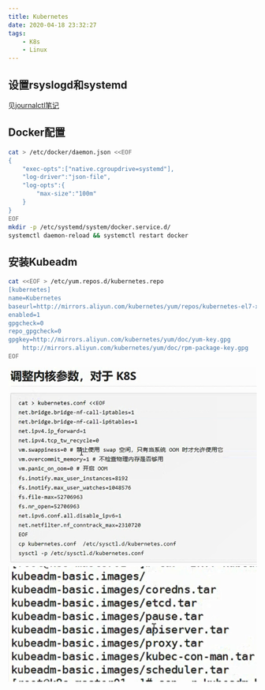 ```yaml
---
title: Kubernetes
date: 2020-04-18 23:32:27
tags: 
    - K8s
    - Linux
---
```


## 设置rsyslogd和systemd  

见[journalctl笔记](journalctl笔记#服务配置)  

## Docker配置
```sh
cat > /etc/docker/daemon.json <<EOF
{
    "exec-opts":["native.cgroupdrive=systemd"],
    "log-driver":"json-file",
    "log-opts":{
        "max-size":"100m"
    }
}
EOF
mkdir -p /etc/systemd/system/docker.service.d/
systemctl daemon-reload && systemctl restart docker

```

## 安装Kubeadm

```sh
cat <<EOF > /etc/yum.repos.d/kubernetes.repo
[kubernetes]
name=Kubernetes
baseurl=http://mirrors.aliyun.com/kubernetes/yum/repos/kubernetes-el7-x86_64
enabled=1
gpgcheck=0
repo_gpgcheck=0
gpgkey=http://mirrors.aliyun.com/kubernetes/yum/doc/yum-key.gpg
    http://mirrors.aliyun.com/kubernetes/yum/doc/rpm-package-key.gpg
EOF
```

![内核参数配置](https://github.com/avvount/Picture-Bed/raw/master/K8s%E5%86%85%E6%A0%B8%E5%8F%82%E6%95%B0%E9%85%8D%E7%BD%AE.png)  
![K8s基础镜像](https://github.com/avvount/Picture-Bed/raw/master/k8s%20image.PNG) 

